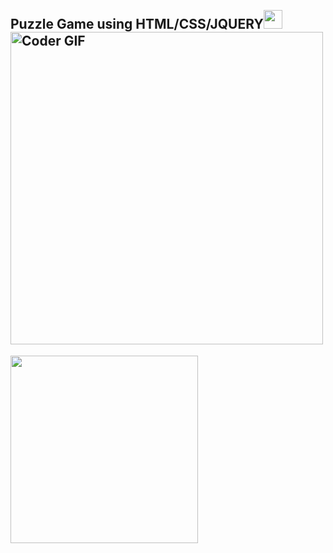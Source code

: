 <h2 align="left">
 <abc>
  <br>Puzzle Game using HTML/CSS/JQUERY<img src="https://user-images.githubusercontent.com/42378118/110234147-e3259600-7f4e-11eb-95be-0c4047144dea.gif" width="30"><br>
    <img src="https://firebasestorage.googleapis.com/v0/b/storagefirebase2022.appspot.com/o/puzzle.gif?alt=media&token=7f810477-e68d-45a3-b1b9-fd632e3ec51b" alt="Coder GIF" width="500">
 </abc>
</h2> 
<img src="https://firebasestorage.googleapis.com/v0/b/storagefirebase2022.appspot.com/o/PUZZLE-HTML.png?alt=media&token=55ecee56-d5f7-480d-858d-ee645f01e413" width="300" height="300">
